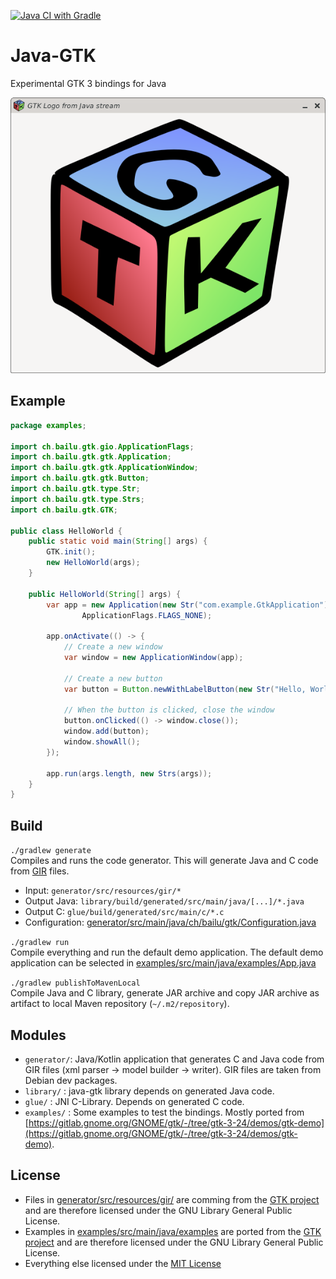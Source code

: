 [![Java CI with Gradle](https://github.com/bailuk/java-gtk/actions/workflows/gradle.yml/badge.svg)](https://github.com/bailuk/java-gtk/actions/workflows/gradle.yml)

# Java-GTK
Experimental GTK 3 bindings for Java

[![POC screenshot](screenshot.png)](examples/src/main/java/examples/ImageBridge.java)

## Example
```java
package examples;

import ch.bailu.gtk.gio.ApplicationFlags;
import ch.bailu.gtk.gtk.Application;
import ch.bailu.gtk.gtk.ApplicationWindow;
import ch.bailu.gtk.gtk.Button;
import ch.bailu.gtk.type.Str;
import ch.bailu.gtk.type.Strs;
import ch.bailu.gtk.GTK;

public class HelloWorld {
    public static void main(String[] args) {
        GTK.init();
        new HelloWorld(args);
    }   

    public HelloWorld(String[] args) {
        var app = new Application(new Str("com.example.GtkApplication"),
                ApplicationFlags.FLAGS_NONE);

        app.onActivate(() -> {
            // Create a new window
            var window = new ApplicationWindow(app);

            // Create a new button
            var button = Button.newWithLabelButton(new Str("Hello, World!"));

            // When the button is clicked, close the window
            button.onClicked(() -> window.close());
            window.add(button);
            window.showAll();
        });

        app.run(args.length, new Strs(args));
    }
}
```

## Build
`./gradlew generate`  
Compiles and runs the code generator. This will generate Java and C code from [GIR](https://gi.readthedocs.io/en/latest/) files.
- Input: `generator/src/resources/gir/*`
- Output Java: `library/build/generated/src/main/java/[...]/*.java`
- Output C: `glue/build/generated/src/main/c/*.c`
- Configuration: [generator/src/main/java/ch/bailu/gtk/Configuration.java](generator/src/main/java/ch/bailu/gtk/Configuration.java)

`./gradlew run`  
Compile everything and run the default demo application.
The default demo application can be selected in [examples/src/main/java/examples/App.java](examples/src/main/java/examples/App.java)

`./gradlew publishToMavenLocal`  
Compile Java and C library, generate JAR archive and copy JAR archive as artifact to local Maven repository (`~/.m2/repository`).

 
 ## Modules
 - `generator/`: Java/Kotlin application that generates C and Java code from GIR files (xml parser -> model builder -> writer). GIR files are taken from Debian dev packages.
 - `library/`  : java-gtk library depends on generated Java code.
 - `glue/`     : JNI C-Library. Depends on generated C code.
 - `examples/` : Some examples to test the bindings. Mostly ported from [https://gitlab.gnome.org/GNOME/gtk/-/tree/gtk-3-24/demos/gtk-demo](https://gitlab.gnome.org/GNOME/gtk/-/tree/gtk-3-24/demos/gtk-demo).
 
 ## License
 - Files in [generator/src/resources/gir/](generator/src/resources/gir/) are comming from the [GTK project](https://gitlab.gnome.org/GNOME/gtk) and are therefore licensed under the GNU Library General Public License.
 - Examples in [examples/src/main/java/examples](examples/src/main/java/examples) are ported from the [GTK project](https://gitlab.gnome.org/GNOME/gtk/-/tree/gtk-3-24/demos/gtk-demo) and are therefore licensed under the GNU Library General Public License.   
 - Everything else licensed under the [MIT License](https://en.wikipedia.org/wiki/MIT_License)